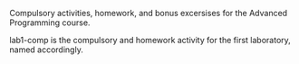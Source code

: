 Compulsory activities, homework, and bonus excersises for the Advanced Programming course.

lab1-comp is the compulsory and homework activity for the first laboratory, named accordingly.
